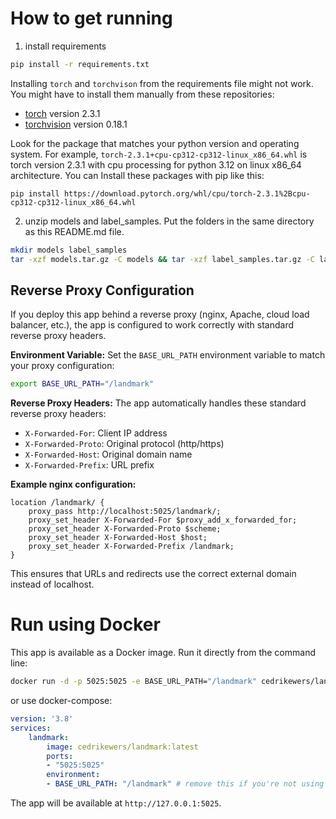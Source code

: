 # How to get running
1. install requirements 
```bash
pip install -r requirements.txt
```
 Installing `torch` and `torchvison` from the requirements file might not work. You might have to install them manually from these repositories: 
 - [torch](https://download.pytorch.org/whl/torch/) version 2.3.1
 - [torchvision](https://download.pytorch.org/whl/torchvision/) version 0.18.1

 Look for the package that matches your python version and operating system. For example, `torch-2.3.1+cpu-cp312-cp312-linux_x86_64.whl` is torch version 2.3.1 with cpu processing for python 3.12 on linux x86_64 architecture. You can Install these packages with pip like this:
```
pip install https://download.pytorch.org/whl/cpu/torch-2.3.1%2Bcpu-cp312-cp312-linux_x86_64.whl
```
2. unzip models and label_samples. Put the folders in the same directory as this README.md file.
```bash
mkdir models label_samples
tar -xzf models.tar.gz -C models && tar -xzf label_samples.tar.gz -C label_samples
```

## Reverse Proxy Configuration

If you deploy this app behind a reverse proxy (nginx, Apache, cloud load balancer, etc.), the app is configured to work correctly with standard reverse proxy headers.

**Environment Variable:**
Set the `BASE_URL_PATH` environment variable to match your proxy configuration:
```bash
export BASE_URL_PATH="/landmark"
```

**Reverse Proxy Headers:**
The app automatically handles these standard reverse proxy headers:
- `X-Forwarded-For`: Client IP address
- `X-Forwarded-Proto`: Original protocol (http/https)  
- `X-Forwarded-Host`: Original domain name
- `X-Forwarded-Prefix`: URL prefix

**Example nginx configuration:**
```nginx
location /landmark/ {
    proxy_pass http://localhost:5025/landmark/;
    proxy_set_header X-Forwarded-For $proxy_add_x_forwarded_for;
    proxy_set_header X-Forwarded-Proto $scheme;
    proxy_set_header X-Forwarded-Host $host;
    proxy_set_header X-Forwarded-Prefix /landmark;
}
```

This ensures that URLs and redirects use the correct external domain instead of localhost.

# Run using Docker

This app is available as a Docker image.
Run it directly from the command line:
```bash
docker run -d -p 5025:5025 -e BASE_URL_PATH="/landmark" cedrikewers/landmark:latest
```
or use docker-compose:
```yaml
version: '3.8'
services:
    landmark:
        image: cedrikewers/landmark:latest
        ports:
        - "5025:5025"
        environment:
        - BASE_URL_PATH: "/landmark" # remove this if you're not using a reverse proxy
```

The app will be available at `http://127.0.0.1:5025`.